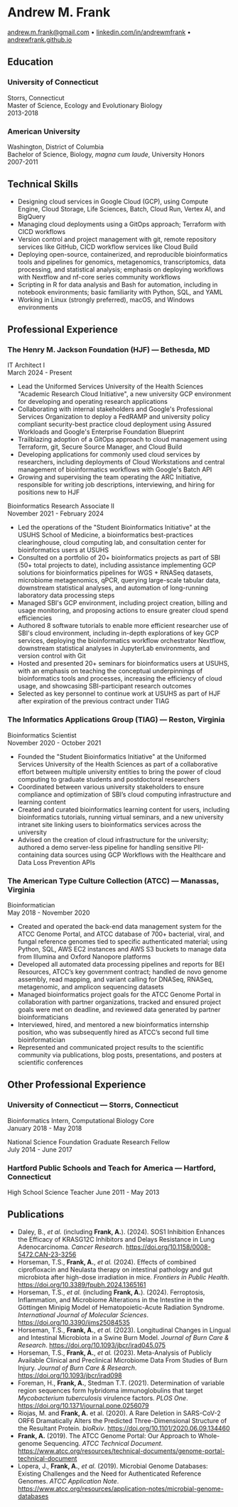 # Andrew M. Frank

[andrew.m.frank@gmail.com][email] • [linkedin.com/in/andrewmfrank][linkedin] • [andrewfrank.github.io][github]

## Education

### University of Connecticut

Storrs, Connecticut  
Master of Science, Ecology and Evolutionary Biology  
2013-2018  

### American University

Washington, District of Columbia  
Bachelor of Science, Biology, *magna cum laude*, University Honors  
2007-2011  

## Technical Skills

- Designing cloud services in Google Cloud (GCP), using Compute Engine, Cloud Storage, Life Sciences, Batch, Cloud Run, Vertex AI, and BigQuery
- Managing cloud deployments using a GitOps approach; Terraform with CICD workflows
- Version control and project management with git, remote repository services like GitHub, CICD workflow services like Cloud Build
- Deploying open-source, containerized, and reproducible bioinformatics tools and pipelines for genomics, metagenomics, transcriptomics, data processing, and statistical analysis; emphasis on deploying workflows with Nextflow and nf-core series community workflows
- Scripting in R for data analysis and Bash for automation, including in notebook environments; basic familiarity with Python, SQL, and YAML
- Working in Linux (strongly preferred), macOS, and Windows environments

## Professional Experience

### The Henry M. Jackson Foundation (HJF) — Bethesda, MD

IT Architect I  
March 2024 - Present  

- Lead the Uniformed Services University of the Health Sciences "Academic Research Cloud Initiative", a new university GCP environment for developing and operating research applications
- Collaborating with internal stakeholders and Google's Professional Services Organization to deploy a FedRAMP and university policy compliant security-best practice cloud deployment using Assured Workloads and Google's Enterprise Foundation Blueprint
- Trailblazing adoption of a GitOps approach to cloud management using Terraform, git, Secure Source Manager, and Cloud Build
- Developing applications for commonly used cloud services by researchers, including deployments of Cloud Workstations and central management of bioinformatics workflows with Google's Batch API
- Growing and supervising the team operating the ARC Initiative, responsible for writing job descriptions, interviewing, and hiring for positions new to HJF

Bioinformatics Research Associate II  
November 2021 - February 2024  

- Led the operations of the "Student Bioinformatics Initiative" at the USUHS School of Medicine, a bioinformatics best-practices clearinghouse, cloud computing lab, and consultation center for bioinformatics users at USUHS
- Consulted on a portfolio of 20+ bioinformatics projects as part of SBI (50+ total projects to date), including assistance implementing GCP solutions for bioinformatics pipelines for WGS + RNASeq datasets, microbiome metagenomics, qPCR, querying large-scale tabular data, downstream statistical analyses, and automation of long-running laboratory data processing steps
- Managed SBI's GCP environment, including project creation, billing and usage monitoring, and proposing actions to ensure greater cloud spend efficiencies
- Authored 8 software tutorials to enable more efficient researcher use of SBI's cloud environment, including in-depth explorations of key GCP services, deploying the bioinformatics workflow orchestrator Nextflow, downstream statistical analyses in JupyterLab environments, and version control with Git
- Hosted and presented 20+ seminars for bioinformatics users at USUHS, with an emphasis on teaching the conceptual underpinnings of bioinformatics tools and processes, increasing the efficiency of cloud usage, and showcasing SBI-participant research outcomes
- Selected as key personnel to continue work at USUHS as part of HJF after expiration of the previous contract under TIAG

### The Informatics Applications Group (TIAG) — Reston, Virginia

Bioinformatics Scientist  
November 2020 - October 2021  

- Founded the "Student Bioinformatics Initiative" at the Uniformed Services University of the Health Sciences as part of a collaborative effort between multiple university entities to bring the power of cloud computing to graduate students and postdoctoral researchers
- Coordinated between various university stakeholders to ensure compliance and optimization of SBI’s cloud computing infrastructure and learning content
- Created and curated bioinformatics learning content for users, including bioinformatics tutorials, running virtual seminars, and a new university intranet site linking users to bioinformatics services across the university
- Advised on the creation of cloud infrastructure for the university; authored a demo server-less pipeline for handling sensitive PII-containing data sources using GCP Workflows with the Healthcare and Data Loss Prevention APIs

### The American Type Culture Collection (ATCC) — Manassas, Virginia

Bioinformatician  
May 2018 - November 2020  

- Created and operated the back-end data management system for the ATCC Genome Portal, and ATCC database of 700+ bacterial, viral, and fungal reference genomes tied to specific authenticated material; using Python, SQL, AWS EC2 instances and AWS S3 buckets to manage data from Illumina and Oxford Nanopore platforms
- Developed all automated data processing pipelines and reports for BEI Resources, ATCC’s key government contract; handled de novo genome assembly, read mapping, and variant calling for DNASeq, RNASeq, metagenomic, and amplicon sequencing datasets
- Managed bioinformatics project goals for the ATCC Genome Portal in collaboration with partner organizations, tracked and ensured project goals were met on deadline, and reviewed data generated by partner bioinformaticians
- Interviewed, hired, and mentored a new bioinformatics internship position, who was subsequently hired as ATCC’s second full time bioinformatician
- Represented and communicated project results to the scientific community via publications, blog posts, presentations, and posters at scientific conferences

## Other Professional Experience

### University of Connecticut — Storrs, Connecticut

Bioinformatics Intern, Computational Biology Core  
January 2018 - May 2018  
  
National Science Foundation Graduate Research Fellow  
July 2014 - June 2017  

### Hartford Public Schools and Teach for America — Hartford, Connecticut

High School Science Teacher
June 2011 - May 2013  

## Publications

- Daley, B., *et al.* (including **Frank, A.**). (2024). SOS1 Inhibition Enhances the Efficacy of KRASG12C Inhibitors and Delays Resistance in Lung Adenocarcinoma. *Cancer Research*. <https://doi.org/10.1158/0008-5472.CAN-23-3256>
- Horseman, T.S., **Frank, A.**, *et al.* (2024). Effects of combined ciprofloxacin and Neulasta therapy on intestinal pathology and gut microbiota after high-dose irradiation in mice. *Frontiers in Public Health*. <https://doi.org/10.3389/fpubh.2024.1365161>
- Horseman, T.S., *et al.* (including **Frank, A.**). (2024). Ferroptosis, Inflammation, and Microbiome Alterations in the Intestine in the Göttingen Minipig Model of Hematopoietic-Acute Radiation Syndrome. *International Journal of Molecular Sciences*. <https://doi.org/10.3390/ijms25084535>
- Horseman, T.S., **Frank, A.**, *et al.* (2023). Longitudinal Changes in Lingual and Intestinal Microbiota in a Swine Burn Model. *Journal of Burn Care & Research*. <https://doi.org/10.1093/jbcr/irad045.075>
- Horseman, T.S., **Frank, A.**, *et al.* (2023). Meta-Analysis of Publicly Available Clinical and Preclinical Microbiome Data From Studies of Burn Injury. *Journal of Burn Care & Research*. <https://doi.org/10.1093/jbcr/irad098>
- Foreman, H., **Frank, A.**, Stedman T.T. (2021). Determination of variable region sequences form hybridoma immunoglobulins that target *Mycobacterium tuberculosis* virulence factors. *PLOS One*. <https://doi.org/10.1371/journal.pone.0256079>
- Riojas, M. and **Frank, A.** et al. (2020). A Rare Deletion in SARS-CoV-2 ORF6 Dramatically Alters the Predicted Three-Dimensional Structure of the Resultant Protein. *bioRxiv*. <https://doi.org/10.1101/2020.06.09.134460>
- **Frank, A.** (2019). The ATCC Genome Portal: Our Approach to Whole-genome Sequencing. *ATCC Technical Document*. <https://www.atcc.org/resources/technical-documents/genome-portal-technical-document>
- Lopera, J., **Frank, A.**, *et al.* (2019). Microbial Genome Databases: Existing Challenges and the Need for Authenticated Reference Genomes. *ATCC Application Note*. <https://www.atcc.org/resources/application-notes/microbial-genome-databases>

[email]: mailto:andrew.m.frank@gmail.com
[linkedin]: https://linkedin.com/in/andrewmfrank/
[github]: https://andrewfrank.github.io/
